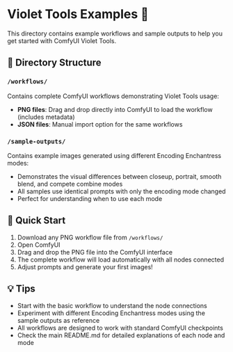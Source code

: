 # Violet Tools Examples 🎨

This directory contains example workflows and sample outputs to help you get started with ComfyUI Violet Tools.

## 📁 Directory Structure

### `/workflows/`
Contains complete ComfyUI workflows demonstrating Violet Tools usage:
- **PNG files**: Drag and drop directly into ComfyUI to load the workflow (includes metadata)
- **JSON files**: Manual import option for the same workflows

### `/sample-outputs/`
Contains example images generated using different Encoding Enchantress modes:
- Demonstrates the visual differences between closeup, portrait, smooth blend, and compete combine modes
- All samples use identical prompts with only the encoding mode changed
- Perfect for understanding when to use each mode

## 🚀 Quick Start

1. Download any PNG workflow file from `/workflows/`
2. Open ComfyUI
3. Drag and drop the PNG file into the ComfyUI interface
4. The complete workflow will load automatically with all nodes connected
5. Adjust prompts and generate your first images!

## 💡 Tips

- Start with the basic workflow to understand the node connections
- Experiment with different Encoding Enchantress modes using the sample outputs as reference
- All workflows are designed to work with standard ComfyUI checkpoints
- Check the main README.md for detailed explanations of each node and mode
